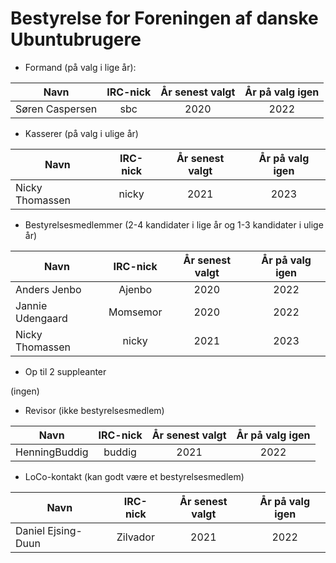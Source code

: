 
# Bestyrelse for Foreningen af danske Ubuntubrugere
 


 * Formand (på valg i lige år):
 
| Navn   |  IRC-nick | År senest valgt | År på valg igen |
|--------|:---------:|:---------------:|:---------------:|
|Søren Caspersen | sbc | 2020 | 2022|

* Kasserer (på valg i ulige år)
 
| Navn   |  IRC-nick | År senest valgt | År på valg igen |
|--------|:---------:|:---------------:|:---------------:|
|Nicky Thomassen | nicky | 2021 | 2023|

 
 * Bestyrelsesmedlemmer (2-4 kandidater i lige år og 1-3 kandidater i ulige år) 
 
| Navn   |  IRC-nick | År senest valgt | År på valg igen |
|--------|:---------:|:---------------:|:---------------:|
|Anders Jenbo | Ajenbo|2020|2022|
| Jannie Udengaard | Momsemor | 2020 | 2022|
|Nicky Thomassen | nicky | 2021 | 2023|

 
 * Op til 2 suppleanter
 
 (ingen)

* Revisor (ikke bestyrelsesmedlem)
 
| Navn   |  IRC-nick | År senest valgt | År på valg igen |
|--------|:---------:|:---------------:|:---------------:|
|HenningBuddig |  buddig | 2021 | 2022|

 * LoCo-kontakt (kan godt være et bestyrelsesmedlem)
 
| Navn   |  IRC-nick | År senest valgt | År på valg igen |
|--------|:---------:|:---------------:|:---------------:|
|Daniel Ejsing-Duun | Zilvador|2021|2022|
 
